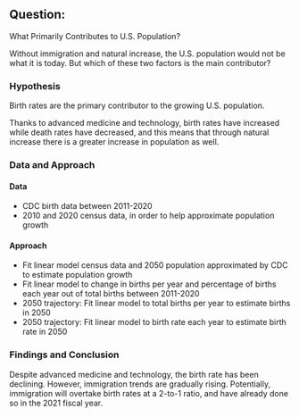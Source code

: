 ## Question:
What Primarily Contributes to U.S. Population?

Without immigration and natural increase, the U.S. population would not be what it is today. But which of these two factors is the main contributor?

### Hypothesis
Birth rates are the primary contributor to the growing U.S. population.

Thanks to advanced medicine and technology, birth rates have increased while death rates have decreased, and this means that through natural increase there is a greater increase in population as well.

### Data and Approach
#### Data
* CDC birth data between 2011-2020
* 2010 and 2020 census data, in order to help approximate population growth
#### Approach
* Fit linear model census data and 2050 population approximated by CDC to estimate population growth
* Fit linear model to change in births per year and percentage of births each year out of total births between 2011-2020
* 2050 trajectory: Fit linear model to total births per year to estimate births in 2050
* 2050 trajectory: Fit linear model to birth rate each year to estimate birth rate in 2050

### Findings and Conclusion
Despite advanced medicine and technology, the birth rate has been declining. However, immigration trends are gradually rising. Potentially, immigration will overtake birth rates at a 2-to-1 ratio, and have already done so in the 2021 fiscal year.